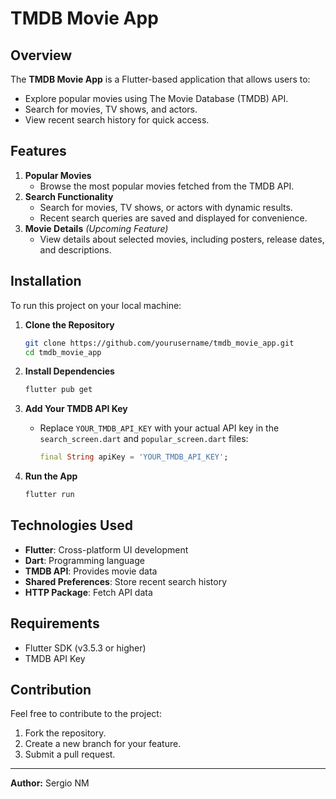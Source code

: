 # TMDB Movie App

## Overview
The **TMDB Movie App** is a Flutter-based application that allows users to:
- Explore popular movies using The Movie Database (TMDB) API.
- Search for movies, TV shows, and actors.
- View recent search history for quick access.

## Features
1. **Popular Movies**
   - Browse the most popular movies fetched from the TMDB API.
2. **Search Functionality**
   - Search for movies, TV shows, or actors with dynamic results.
   - Recent search queries are saved and displayed for convenience.
3. **Movie Details** *(Upcoming Feature)*
   - View details about selected movies, including posters, release dates, and descriptions.

## Installation
To run this project on your local machine:

1. **Clone the Repository**
   ```bash
   git clone https://github.com/yourusername/tmdb_movie_app.git
   cd tmdb_movie_app
   ```

2. **Install Dependencies**
   ```bash
   flutter pub get
   ```

3. **Add Your TMDB API Key**
   - Replace `YOUR_TMDB_API_KEY` with your actual API key in the `search_screen.dart` and `popular_screen.dart` files:
     ```dart
     final String apiKey = 'YOUR_TMDB_API_KEY';
     ```

4. **Run the App**
   ```bash
   flutter run
   ```

## Technologies Used
- **Flutter**: Cross-platform UI development
- **Dart**: Programming language
- **TMDB API**: Provides movie data
- **Shared Preferences**: Store recent search history
- **HTTP Package**: Fetch API data

## Requirements
- Flutter SDK (v3.5.3 or higher)
- TMDB API Key

## Contribution
Feel free to contribute to the project:
1. Fork the repository.
2. Create a new branch for your feature.
3. Submit a pull request.

---

**Author:** Sergio NM
